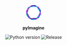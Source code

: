 <div align="center">

<img src="./docs/logo.png" width="10%">

**pyImagine**

<img src="https://img.shields.io/badge/python-3.7+-informational?style=plastic" alt="Python version">
<img src="https://img.shields.io/github/release-date/hyugogirubato/pyImagine?style=plastic" alt="Release">
</div>
